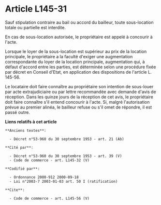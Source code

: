 # Article L145-31

Sauf stipulation contraire au bail ou accord du bailleur, toute sous-location totale ou partielle est interdite. 

En cas de sous-location autorisée, le propriétaire est appelé à concourir à l'acte. 

Lorsque le loyer de la sous-location est supérieur au prix de la location principale, le propriétaire a la faculté d'exiger
une augmentation correspondante du loyer de la location principale, augmentation qui, à défaut d'accord entre les parties,
est déterminée selon une procédure fixée par décret en Conseil d'Etat, en application des dispositions de l'article L.
145-56.

Le locataire doit faire connaître au propriétaire son intention de sous-louer par acte extrajudiciaire ou par lettre
recommandée avec demande d'avis de réception. Dans les quinze jours de la réception de cet avis, le propriétaire doit faire
connaître s'il entend concourir à l'acte. Si, malgré l'autorisation prévue au premier alinéa, le bailleur refuse ou s'il omet
de répondre, il est passé outre.

**Liens relatifs à cet article**

	**Anciens textes**:

	  - Décret n°53-960 du 30 septembre 1953 - art. 21 (Ab)

	**Cité par**:

	  - Décret n°53-960 du 30 septembre 1953 - art. 39 (V)
	  - Code de commerce - art. L145-32 (V)

	**Codifié par**:

	  - Ordonnance 2000-912 2000-09-18
	  - Loi n°2003-7 2003-01-03 art. 50 I (ratification)

	**Cite**:

	  - Code de commerce - art. L145-56 (V)
